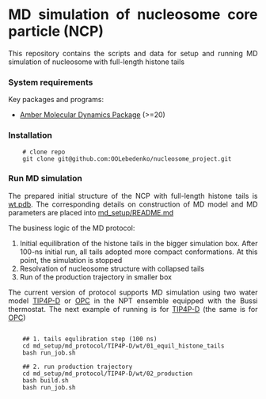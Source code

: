 <div align="justify">

# MD simulation of nucleosome core particle (NCP)

This repository contains the scripts and data for setup and running MD simulation of nucleosome with full-length histone
tails

### System requirements

Key packages and programs:

- [Amber Molecular Dynamics Package](https://ambermd.org/) (>=20)

### Installation

```code-block:: bash
    # clone repo
    git clone git@github.com:OOLebedenko/nucleosome_project.git
```

### Run MD simulation
The prepared initial structure of the NCP with full-length histone tails
is [wt.pdb](md_setup/intial_structure/wt.pdb). The corresponding details on construction
of MD model and MD parameters are placed into [md_setup/README.md](md_setup/README.md)

The business logic of the MD protocol:

1) Initial equilibration of the histone tails in the bigger simulation box. After 100-ns initial run, all tails adopted
   more compact conformations. At this point, the simulation is stopped
2) Resolvation of nucleosome structure with collapsed tails
3) Run of the production trajectory in smaller box

The current version of protocol supports MD simulation using two water model [TIP4P-D](md_setup/md_protocol/TIP4P-D)
or [OPC](md_setup/md_protocol/OPC) in the NPT ensemble equipped with the Bussi thermostat. The next example of running
is for [TIP4P-D](md_setup/md_protocol/TIP4P-D)  (the same is for [OPC](md_setup/md_protocol/OPC))

```code-block:: bash

    ## 1. tails equlibration step (100 ns)
    cd md_setup/md_protocol/TIP4P-D/wt/01_equil_histone_tails
    bash run_job.sh
    
    ## 2. run production trajectory
    cd md_setup/md_protocol/TIP4P-D/wt/02_production   
    bash build.sh
    bash run_job.sh
```
</div>


